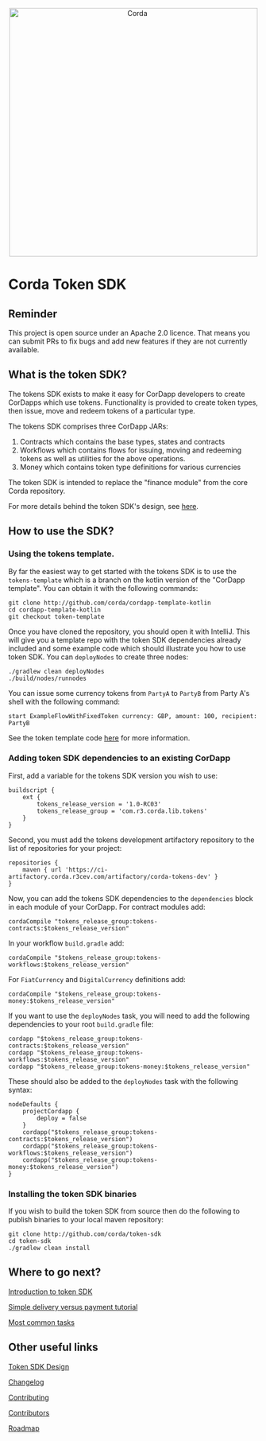<p align="center">
    <img src="https://www.corda.net/wp-content/uploads/2016/11/fg005_corda_b.png" alt="Corda" width="500">
</p>

# Corda Token SDK
   
## Reminder

This project is open source under an Apache 2.0 licence. That means you
can submit PRs to fix bugs and add new features if they are not currently
available.

## What is the token SDK?

The tokens SDK exists to make it easy for CorDapp developers to create
CorDapps which use tokens. Functionality is provided to create token types,
then issue, move and redeem tokens of a particular type.

The tokens SDK comprises three CorDapp JARs:

1. Contracts which contains the base types, states and contracts
2. Workflows which contains flows for issuing, moving and redeeming tokens
   as well as utilities for the above operations.
3. Money which contains token type definitions for various currencies

The token SDK is intended to replace the "finance module" from the core
Corda repository.

For more details behind the token SDK's design, see
[here](design/design.md).

## How to use the SDK?

### Using the tokens template.

By far the easiest way to get started with the tokens SDK is to use the
`tokens-template` which is a branch on the kotlin version of the "CorDapp
template". You can obtain it with the following commands:

    git clone http://github.com/corda/cordapp-template-kotlin
    cd cordapp-template-kotlin
    git checkout token-template

Once you have cloned the repository, you should open it with IntelliJ. This
will give you a template repo with the token SDK dependencies already
included and some example code which should illustrate you how to use token SDK.
You can `deployNodes` to create three nodes:

    ./gradlew clean deployNodes
    ./build/nodes/runnodes

You can issue some currency tokens from `PartyA` to `PartyB` from Party A's
shell with the following command:

    start ExampleFlowWithFixedToken currency: GBP, amount: 100, recipient: PartyB

See the token template code [here](https://github.com/corda/cordapp-template-kotlin/tree/token-template)
for more information.

### Adding token SDK dependencies to an existing CorDapp

First, add a variable for the tokens SDK version you wish to use:

    buildscript {
        ext {
            tokens_release_version = '1.0-RC03'
            tokens_release_group = 'com.r3.corda.lib.tokens'
        }
    }

Second, you must add the tokens development artifactory repository to the
list of repositories for your project:

    repositories {
        maven { url 'https://ci-artifactory.corda.r3cev.com/artifactory/corda-tokens-dev' }
    }

Now, you can add the tokens SDK dependencies to the `dependencies` block
in each module of your CorDapp. For contract modules add:

    cordaCompile "tokens_release_group:tokens-contracts:$tokens_release_version"

In your workflow `build.gradle` add:

    cordaCompile "$tokens_release_group:tokens-workflows:$tokens_release_version"

For `FiatCurrency` and `DigitalCurrency` definitions add:

    cordaCompile "$tokens_release_group:tokens-money:$tokens_release_version"

If you want to use the `deployNodes` task, you will need to add the
following dependencies to your root `build.gradle` file:

    cordapp "$tokens_release_group:tokens-contracts:$tokens_release_version"
    cordapp "$tokens_release_group:tokens-workflows:$tokens_release_version"
    cordapp "$tokens_release_group:tokens-money:$tokens_release_version"

These should also be added to the `deployNodes` task with the following syntax:

    nodeDefaults {
        projectCordapp {
            deploy = false
        }
        cordapp("$tokens_release_group:tokens-contracts:$tokens_release_version")
        cordapp("$tokens_release_group:tokens-workflows:$tokens_release_version")
        cordapp("$tokens_release_group:tokens-money:$tokens_release_version")
    }

### Installing the token SDK binaries

If you wish to build the token SDK from source then do the following to
publish binaries to your local maven repository:

    git clone http://github.com/corda/token-sdk
    cd token-sdk
    ./gradlew clean install

## Where to go next?

[Introduction to token SDK](docs/OVERVIEW.md)

[Simple delivery versus payment tutorial](docs/DvPTutorial.md)

[Most common tasks](docs/IWantTo.md)

## Other useful links

[Token SDK Design](design/design.md)

[Changelog](CHANGELOG.md)

[Contributing](CONTRIBUTING.md)

[Contributors](CONTRIBUTORS.md)

[Roadmap](ROADMAP.md)

